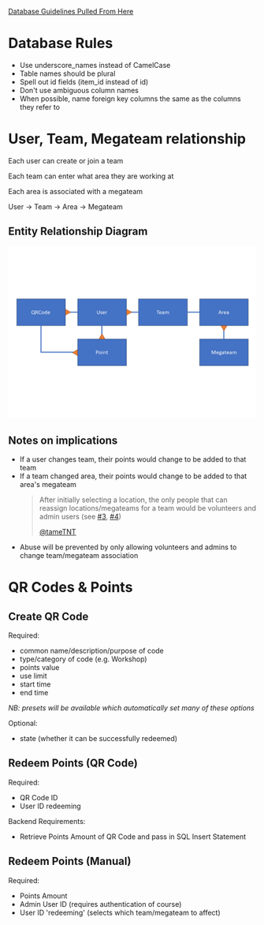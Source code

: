 [Database Guidelines Pulled From Here](https://dev.to/ovid/database-naming-standards-2061)

# Database Rules

- Use underscore_names instead of CamelCase
- Table names should be plural
- Spell out id fields (item_id instead of id)
- Don't use ambiguous column names
- When possible, name foreign key columns the same as the columns they refer to

# User, Team, Megateam relationship

Each user can create or join a team

Each team can enter what area they are working at

Each area is associated with a megateam

User -> Team -> Area -> Megateam

## Entity Relationship Diagram

![img.png](database_entity_relationship_diagram.png)

## Notes on implications

- If a user changes team, their points would change to be added to that team
- If a team changed area, their points would change to be added to that area's megateam
  > After initially selecting a location, the only people that can reassign locations/megateams for a team would be volunteers and admin users (see [#3](https://github.com/ducompsoc/durhack-megateams/issues/3), [#4](https://github.com/ducompsoc/durhack-megateams/issues/4))
  > 
  > [@tameTNT](https://github.com/ducompsoc/durhack-megateams/commit/adc509d79f99c4e7d4cd88d3944f34c28bfc0da7#r116757013)
- Abuse will be prevented by only allowing volunteers and admins to change team/megateam association

# QR Codes & Points
## Create QR Code

Required:

- common name/description/purpose of code
- type/category of code (e.g. Workshop)
- points value
- use limit
- start time
- end time

_NB: presets will be available which automatically set many of these options_

Optional:

- state (whether it can be successfully redeemed)

## Redeem Points (QR Code)

Required:

- QR Code ID
- User ID redeeming

Backend Requirements:

- Retrieve Points Amount of QR Code and pass in SQL Insert Statement

## Redeem Points (Manual)

Required:

- Points Amount
- Admin User ID (requires authentication of course)
- User ID 'redeeming' (selects which team/megateam to affect)
